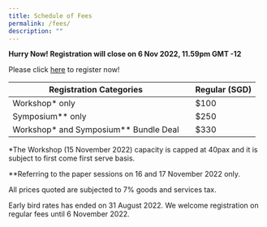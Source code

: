 ```yaml
---
title: Schedule of Fees
permalink: /fees/
description: ""
---
```

**Hurry Now! Registration will close on 6 Nov 2022, 11.59pm GMT -12**

Please click 
[here](https://www.sarbica2022.sg/registration/ ) to register now!

| Registration Categories || Regular (SGD) |
| -------- | -------- | -------- |
| Workshop* only     | | $100     |
| Symposium** only     || $250     |
| Workshop* and Symposium** Bundle Deal     || $330     |

*The Workshop (15 November 2022) capacity is capped at 40pax and it is subject to first come first serve basis.

**Referring to the paper sessions on 16 and 17 November 2022 only. 

All prices quoted are subjected to 7% goods and services tax.

Early bird rates has ended on 31 August 2022. We welcome registration on regular fees until 6 November 2022.